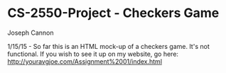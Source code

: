 # CS-2550-Project - Checkers Game
Joseph Cannon

1/15/15 - So far this is an HTML mock-up of a checkers game. It's not functional.
If you wish to see it up on my website, go here: http://youravgjoe.com/Assignment%2001/index.html
